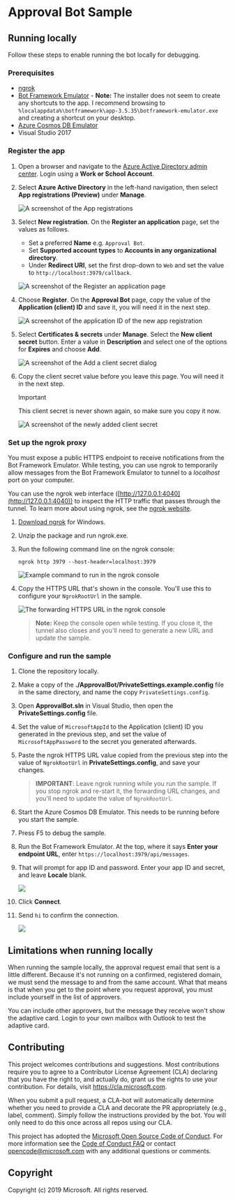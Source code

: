 # Approval Bot Sample

## Running locally

Follow these steps to enable running the bot locally for debugging.

### Prerequisites

- [ngrok](https://ngrok.com/)
- [Bot Framework Emulator](https://github.com/Microsoft/BotFramework-Emulator/releases) - **Note:** The installer does not seem to create any shortcuts to the app. I recommend browsing to `%localappdata%\botframework\app-3.5.35\botframework-emulator.exe` and creating a shortcut on your desktop.
- [Azure Cosmos DB Emulator](https://docs.microsoft.com/en-us/azure/cosmos-db/local-emulator)
- Visual Studio 2017

### Register the app

1. Open a browser and navigate to the [Azure Active Directory admin center](https://aad.portal.azure.com). Login using a **Work or School Account**.

1. Select **Azure Active Directory** in the left-hand navigation, then select **App registrations (Preview)** under **Manage**.

    ![A screenshot of the App registrations ](readme-images/aad-portal-app-registrations.png)

1. Select **New registration**. On the **Register an application** page, set the values as follows.

    - Set a preferred **Name** e.g. `Approval Bot`.
    - Set **Supported account types** to **Accounts in any organizational directory**.
    - Under **Redirect URI**, set the first drop-down to `Web` and set the value to `http://localhost:3979/callback`.

    ![A screenshot of the Register an application page](readme-images/aad-register-an-app.PNG)

1. Choose **Register**. On the **Approval Bot** page, copy the value of the **Application (client) ID** and save it, you will need it in the next step.

    ![A screenshot of the application ID of the new app registration](readme-images/aad-application-id.PNG)

1. Select **Certificates & secrets** under **Manage**. Select the **New client secret** button. Enter a value in **Description** and select one of the options for **Expires** and choose **Add**.

    ![A screenshot of the Add a client secret dialog](readme-images/aad-new-client-secret.png)

1. Copy the client secret value before you leave this page. You will need it in the next step.

    > [!IMPORTANT]
    > This client secret is never shown again, so make sure you copy it now.

    ![A screenshot of the newly added client secret](readme-images/aad-copy-client-secret.png)

### Set up the ngrok proxy

You must expose a public HTTPS endpoint to receive notifications from the Bot Framework Emulator. While testing, you can use ngrok to temporarily allow messages from the Bot Framework Emulator to tunnel to a *localhost* port on your computer.

You can use the ngrok web interface ([http://127.0.0.1:4040](http://127.0.0.1:4040)) to inspect the HTTP traffic that passes through the tunnel. To learn more about using ngrok, see the [ngrok website](https://ngrok.com/).


1. [Download ngrok](https://ngrok.com/download) for Windows.

1. Unzip the package and run ngrok.exe.

1. Run the following command line on the ngrok console:

    ```Shell
    ngrok http 3979 --host-header=localhost:3979
    ```

    ![Example command to run in the ngrok console](readme-images/ngrok1.PNG)

1. Copy the HTTPS URL that's shown in the console. You'll use this to configure your `NgrokRootUrl` in the sample.

    ![The forwarding HTTPS URL in the ngrok console](readme-images/ngrok2.PNG)

    > **Note:** Keep the console open while testing. If you close it, the tunnel also closes and you'll need to generate a new URL and update the sample.

### Configure and run the sample

1. Clone the repository locally.
1. Make a copy of the **./ApprovalBot/PrivateSettings.example.config** file in the same directory, and name the copy `PrivateSettings.config`.
1. Open **ApprovalBot.sln** in Visual Studio, then open the **PrivateSettings.config** file.

1. Set the value of `MicrosoftAppId` to the Application (client) ID you generated in the previous step, and set the value of `MicrosoftAppPassword` to the secret you generated afterwards.

1. Paste the ngrok HTTPS URL value copied from the previous step into the value of `NgrokRootUrl` in **PrivateSettings.config**, and save your changes.

    > **IMPORTANT**: Leave ngrok running while you run the sample. If you stop ngrok and re-start it, the forwarding URL changes, and you'll need to update the value of `NgrokRootUrl`.

1. Start the Azure Cosmos DB Emulator. This needs to be running before you start the sample.

1. Press F5 to debug the sample.

1. Run the Bot Framework Emulator. At the top, where it says **Enter your endpoint URL**, enter `https://localhost:3979/api/messages`.

1. That will prompt for app ID and password. Enter your app ID and secret, and leave **Locale** blank.

    ![](readme-images/configure-emulator.PNG)

1. Click **Connect**.

1. Send `hi` to confirm the connection.

    ![](readme-images/hello-bot.PNG)

## Limitations when running locally

When running the sample locally, the approval request email that sent is a little different. Because it's not running on a confirmed, registered domain, we must send the message to and from the same account. What that means is that when you get to the point where you request approval, you must include yourself in the list of approvers.

You can include other approvers, but the message they receive won't show the adaptive card. Login to your own mailbox with Outlook to test the adaptive card.

## Contributing

This project welcomes contributions and suggestions.  Most contributions require you to agree to a
Contributor License Agreement (CLA) declaring that you have the right to, and actually do, grant us
the rights to use your contribution. For details, visit https://cla.microsoft.com.

When you submit a pull request, a CLA-bot will automatically determine whether you need to provide
a CLA and decorate the PR appropriately (e.g., label, comment). Simply follow the instructions
provided by the bot. You will only need to do this once across all repos using our CLA.

This project has adopted the [Microsoft Open Source Code of Conduct](https://opensource.microsoft.com/codeofconduct/).
For more information see the [Code of Conduct FAQ](https://opensource.microsoft.com/codeofconduct/faq/) or
contact [opencode@microsoft.com](mailto:opencode@microsoft.com) with any additional questions or comments.

## Copyright

Copyright (c) 2019 Microsoft. All rights reserved.